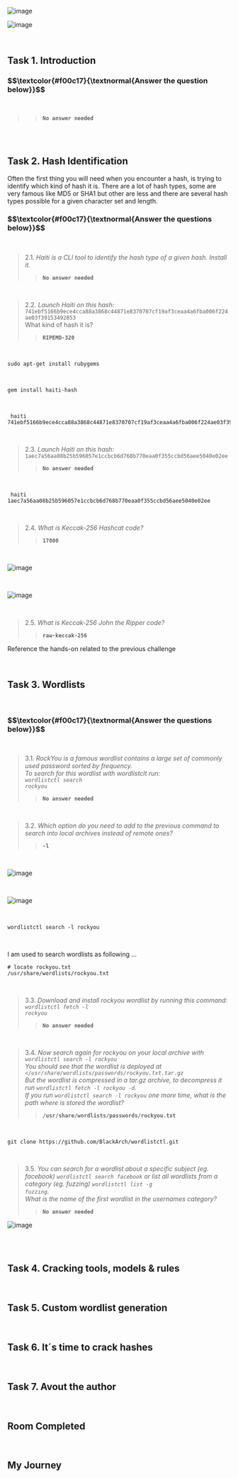 

![image](https://github.com/user-attachments/assets/dc74112a-6edf-45cb-83f5-ad991dec30b1)


![image](https://github.com/user-attachments/assets/99c13be2-c47c-4398-93b5-a24ebee639dd)

<br>
<h2>Task 1. Introduction</h2>

<h3 align="left"> $$\textcolor{#f00c17}{\textnormal{Answer the question below}}$$ </h3>

<br>

>> <code><strong>No answer needed</strong></code>

<br>

<br>
<h2>Task 2. Hash Identification</h2>
<p>Often the first thing you will need when you encounter a hash, is trying to identify which kind of hash it is.
There are a lot of hash types, some are very famous like MD5 or SHA1 but other are less and there are several hash types possible for a given character set and length.</p>

<h3 align="left"> $$\textcolor{#f00c17}{\textnormal{Answer the questions below}}$$ </h3>

<br>

> 2.1. <em>Haiti is a CLI tool to identify the hash type of a given hash. Install it.</em><br><a id='2.1'></a>
>> <code><strong>No answer needed</strong></code>

<br>

> 2.2. <em>Launch Haiti on this hash:</em><br><a id='2.2'></a>
> <code>741ebf5166b9ece4cca88a3868c44871e8370707cf19af3ceaa4a6fba006f224ae03f39153492853</code><br>
> What kind of hash it is?
>> <code><strong>RIPEMD-320</strong></code>

<br>

<pre><code>sudo apt-get install rubygems</code></pre>

<br>

<pre><code>gem install haiti-hash</code></pre>

<br>

<pre><code> haiti 741ebf5166b9ece4cca88a3868c44871e8370707cf19af3ceaa4a6fba006f224ae03f39153492853</code></pre>

<br>

> 2.3. <em>Launch Haiti on this hash:</em><br><a id='2.3'></a>
> <code>1aec7a56aa08b25b596057e1ccbcb6d768b770eaa0f355ccbd56aee5040e02ee</code><br>
>> <code><strong>No answer needed</strong></code>

<br>

<pre><code> haiti 1aec7a56aa08b25b596057e1ccbcb6d768b770eaa0f355ccbd56aee5040e02ee </code></pre>

<br>

> 2.4. <em>What is Keccak-256 Hashcat code?</em><br><a id='2.4'></a>
>> <code><strong>17800</strong></code>

<br>

![image](https://github.com/user-attachments/assets/e3fa018d-bcab-4602-85c2-5174708608a6)

<br>

![image](https://github.com/user-attachments/assets/04068217-eb77-492a-a274-9e705000298c)

<br>

> 2.5. <em>What is Keccak-256 John the Ripper code?</em><br><a id='2.5'></a>
>> <code><strong>raw-keccak-256</strong></code>


<p>Reference the hands-on related to the previous challenge</p>

<br>
<h2>Task 3. Wordlists</h2>

<br>

<h3 align="left"> $$\textcolor{#f00c17}{\textnormal{Answer the questions below}}$$ </h3>

<br>

> 3.1. <em>RockYou is a famous wordlist contains a large set of commonly used password sorted by frequency.<br>
To search for this wordlist with wordlistclt run:<br>
<code>wordlistctl search rockyou</code></em><br><a id='3.1'></a>
>> <code><strong>No answer needed</strong></code>

<br>

> 3.2. <em>Which option do you need to add to the previous command to search into local archives instead of remote ones?</code></em><br><a id='3.2'></a>
>> <code><strong>-l</strong></code>

<br>

![image](https://github.com/user-attachments/assets/a69defe0-18d1-4748-86d2-a55ce07ce3f1)

<br>

![image](https://github.com/user-attachments/assets/8e03d26c-01b6-4895-a34f-be36c05ed8d4)

<br>

<pre><code>wordlistctl search -l rockyou</code></pre>

<br>


<p>I am used to search wordlists as following ...</p>

<pre><code># locate rockyou.txt
/usr/share/wordlists/rockyou.txt
</code></pre>

<br>

> 3.3. <em>Download and install rockyou wordlist by running this command: <code>wordlistctl fetch -l rockyou</code></em><br><a id='3.3'></a>
>> <code><strong>No answer needed</strong></code>

<br>


> 3.4. <em>Now search again for rockyou on your local archive with <code>wordlistctl search -l rockyou</code><br>
You should see that the wordlist is deployed at <code></usr/share/wordlists/passwords/rockyou.txt.tar.gz</code><br>
But the wordlist is compressed in a tar.gz archive, to decompress it run <code>wordlistctl fetch -l rockyou -d</code>.<br>
If you run  <code>wordlistctl search -l rockyou</code>  one more time, what is the path where is stored the wordlist?</em><a id='3.4'></a>
>> <code><strong>/usr/share/wordlists/passwords/rockyou.txt</strong></code>

<br>

<pre><code>git clone https://github.com/BlackArch/wordlistctl.git</code></pre>

<br>

> 3.5. <em>You can search for a wordlist about a specific subject (eg. facebook) <code>wordlistctl search facebook</code> or list all wordlists from a category (eg. fuzzing) <code>wordlistctl list -g fuzzing</code>.<br>
What is the name of the first wordlist in the usernames category?</em><br><a id='3.3'></a>
>> <code><strong>No answer needed</strong></code>



![image](https://github.com/user-attachments/assets/72673c1a-a0f2-4166-a6a7-23e902de238d)


<br>









<br>
<h2>Task 4. Cracking tools, models & rules</h2>

<br>
<h2>Task 5. Custom wordlist generation</h2>

<br>
<h2>Task 6. It´s time to crack hashes</h2>

<br>
<h2>Task 7. Avout the author</h2>

<br>
<h2>Room Completed</h2>

<br>
<h2>My Journey</h2>


